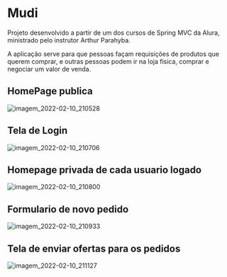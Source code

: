# Mudi
Projeto desenvolvido a partir de um dos cursos de Spring MVC da Alura, ministrado pelo instrutor Arthur Parahyba.

A aplicação serve para que pessoas façam requisições de produtos que querem comprar, e outras pessoas podem ir na loja fisica, comprar e negociar um valor de venda.


## HomePage publica
![imagem_2022-02-10_210528](https://user-images.githubusercontent.com/54694573/153517828-8cc4a554-7ae9-4ad0-947b-aec2e6584bde.png)

## Tela de Login

![imagem_2022-02-10_210706](https://user-images.githubusercontent.com/54694573/153517941-cbef9ea0-55c8-436f-9726-bcb66e7ce7a0.png)


## Homepage privada de cada usuario logado

![imagem_2022-02-10_210800](https://user-images.githubusercontent.com/54694573/153518027-ddb1cc0e-b2c4-4d2e-83eb-e3f70026a2dd.png)

## Formulario de novo pedido

![imagem_2022-02-10_210933](https://user-images.githubusercontent.com/54694573/153518184-db9358f2-38ea-4e28-b423-42a550e49e16.png)


## Tela de enviar ofertas para os pedidos

![imagem_2022-02-10_211127](https://user-images.githubusercontent.com/54694573/153518353-cebf822f-2862-4f37-ac93-7bf6e8f3b07d.png)
